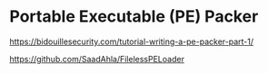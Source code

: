 # Portable Executable (PE) Packer

https://bidouillesecurity.com/tutorial-writing-a-pe-packer-part-1/

https://github.com/SaadAhla/FilelessPELoader